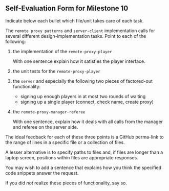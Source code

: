 ## Self-Evaluation Form for Milestone 10

Indicate below each bullet which file/unit takes care of each task.

The `remote proxy patterns` and `server-client` implementation calls for several
different design-implementation tasks. Point to each of the following: 

1. the implementation of the `remote-proxy-player`

	With one sentence explain how it satisfies the player interface. 



2. the unit tests for the `remote-proxy-player` 



3. the `server` and especially the following two pieces of factored-out
   functionality: 

   - signing up enough players in at most two rounds of waiting 
   - signing up a single player (connect, check name, create proxy)



4. the `remote-proxy-manager-referee`

	With one sentence, explain how it deals with all calls from the manager and referee on the server side.  




The ideal feedback for each of these three points is a GitHub
perma-link to the range of lines in a specific file or a collection of
files.

A lesser alternative is to specify paths to files and, if files are
longer than a laptop screen, positions within files are appropriate
responses.

You may wish to add a sentence that explains how you think the
specified code snippets answer the request.

If you did *not* realize these pieces of functionality, say so.
